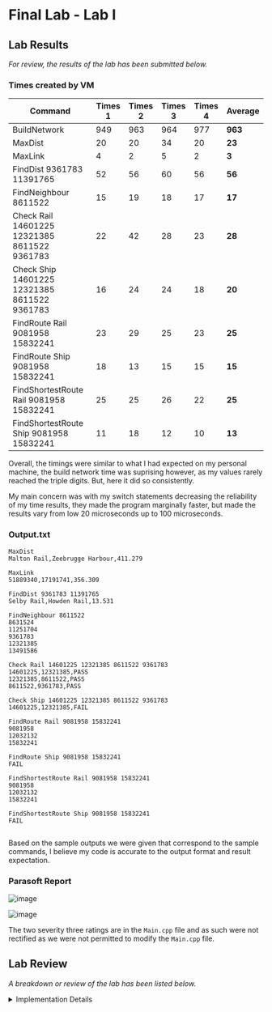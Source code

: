 # Final Lab - Lab I

## Lab Results
*For review, the results of the lab has been submitted below.*

### Times created by VM
| Command | Times 1 | Times 2 | Times 3 | Times 4 | Average |
|---------|---------|---------|---------|---------|---------|
|BuildNetwork|949|963|964|977|**963**|
|MaxDist|20|20|34|20|**23**|
|MaxLink|4|2|5|2|**3**|
|FindDist 9361783 11391765|52|56|60|56|**56**|
|FindNeighbour 8611522|15|19|18|17|**17**|
|Check Rail 14601225 12321385 8611522 9361783|22|42|28|23|**28**|
|Check Ship 14601225 12321385 8611522 9361783|16|24|24|18|**20**|
|FindRoute Rail 9081958 15832241|23|29|25|23|**25**|
|FindRoute Ship 9081958 15832241|18|13|15|15|**15**|
|FindShortestRoute Rail 9081958 15832241|25|25|26|22|**25**|
|FindShortestRoute Ship 9081958 15832241|11|18|12|10|**13**|

Overall, the timings were similar to what I had expected on my personal machine, the build network time was suprising however, as my values rarely reached the triple digits. But, here it did so consistently.

My main concern was with my switch statements decreasing the reliability of my time results, they made the program marginally faster, but made the results vary from low 20 microseconds up to 100 microseconds.

### Output.txt
```
MaxDist
Malton Rail,Zeebrugge Harbour,411.279

MaxLink
51889340,17191741,356.309

FindDist 9361783 11391765
Selby Rail,Howden Rail,13.531

FindNeighbour 8611522
8631524
11251704
9361783
12321385
13491586

Check Rail 14601225 12321385 8611522 9361783 
14601225,12321385,PASS
12321385,8611522,PASS
8611522,9361783,PASS

Check Ship 14601225 12321385 8611522 9361783 
14601225,12321385,FAIL

FindRoute Rail 9081958 15832241
9081958
12032132
15832241

FindRoute Ship 9081958 15832241
FAIL

FindShortestRoute Rail 9081958 15832241
9081958
12032132
15832241

FindShortestRoute Ship 9081958 15832241
FAIL


```

Based on the sample outputs we were given that correspond to the sample commands, I believe my code is accurate to the output format and result expectation.

### Parasoft Report
![image](https://github.com/TheOtherRealMesteven/Lab-Book/assets/115008465/92726c94-7557-47ed-8839-605923c0ce92)

![image](https://github.com/TheOtherRealMesteven/Lab-Book/assets/115008465/f8537843-235a-4c24-962f-211313394b58)

The two severity three ratings are in the `Main.cpp` file and as such were not rectified as we were not permitted to modify the `Main.cpp` file.

## Lab Review
*A breakdown or review of the lab has been listed below.*

<details>
  <summary>Implementation Details</summary>

For this project, I primarily handled my code with a new class `Network`. This class would handle all the processes relating to the network of node and arcs which is the entirety of the project. Its was mainly used this way as the class managed the unordered_map containing all the nodes and the vector list of the arcs, which made referencing far easier than if I had seperated the methods.

There were additional files for Node and Arcs classes so they could be setup as objects to be used later on, but these primarily held information related to creating the class and retrieving the encapsulated information they held.

  <details>
    <summary>Process Command</summary>

For the implementation of the commands, I used a switch statement in combination to an unordered map. If this were programmed in c# the unordered map would not be necessary but with c++ switch statements cannot operate with strings as the switch condition and thus I had to convert the strings inputs into a numerical value to switch with and the most efficient solution was to use an unordered map.
```c++
enum class Command {
	MaxDist,
	MaxLink,
	FindDist,
	FindNeighbour,
	Check,
	FindRoute,
	FindShortestRoute
};

std::unordered_map<std::string, Command> commandMap = {
		{"MaxDist", Command::MaxDist},
		{"MaxLink", Command::MaxLink},
		{"FindDist", Command::FindDist},
		{"FindNeighbour", Command::FindNeighbour},
		{"Check", Command::Check},
		{"FindRoute", Command::FindRoute},
		{"FindShortestRoute", Command::FindShortestRoute}
};

bool Navigation::ProcessCommand(const std::string& commandString) {
	std::istringstream inString(commandString);
	std::string command;
	inString >> command;

	Network& network = Network::getInstance();
	const auto it = commandMap.find(command);
	if (it == commandMap.end()) return false;
	switch (it->second)
	{
	case Command::MaxDist:
	{
		network.getMaxDist(_outFile);
		return true;
	}
	case Command::MaxLink:
	...
}
```

As for the commands parameters, I primarily just used right-shift operators to assign them directly.
```c++
case Command::FindShortestRoute:
{
	std::string mode;
	int input3, input4;
	inString >> mode >> input3 >> input4;
...
```

  </details>
<details>
	<summary>Build Network</summary>

For build network, I have two while loops which iterate through each line in each file. Initially, they were both reading the files using stringstream methods.
```c++
		std::string name;
		int referenceId;
		double latitude, longitude;

		std::getline(iss, name, ',');
		iss >> referenceId;
		iss.ignore();
		iss >> latitude;
		iss.ignore();
		iss >> longitude;
```
However, this was replaced later on which reduced 1000 microseconds off of the build network time, making it drastically faster. (I know that build network will not be marked, but small numbers are good for time values)
```c++
		size_t pos1 = line.find(',');
		size_t pos2 = line.find(',', pos1 + 1);
		size_t pos3 = line.find(',', pos2 + 1);
		std::string name = line.substr(0, pos1);
		int referenceId = std::stoi(line.substr(pos1 + 1, pos2 - pos1 - 1));
		double latitude = std::stod(line.substr(pos2 + 1, pos3 - pos2 - 1));
		double longitude = std::stod(line.substr(pos3 + 1));
```
The code above shows the current method, rather than using the ignore method and right shifting, we use string manipulation to find the parameters and pass them to their numerical forms.


In addition to this, as `MaxDist` and `MaxLink` require no inputs, they can be calculated in the build network method as it would be a minimal addition to the calculation speed.
### Max Link
Max link was far easier than MaxDist, you will findout why in a moment, as it only required an additional if statement on the end of the original iteration code.
```c++
if (!CachedLongestArc || newArc->getDistance() > CachedLongestArc->getDistance()) {
	CachedLongestArc = newArc;
}
```
And then it could be stored as an outputstream to ensure minimal processing is done when it came to the timed execution of the method.
```c++
void processMaxLink(const Arc* CachedLongestArc) {
	m_MaxLink << "MaxLink" << "\n" << CachedLongestArc->getStartNode()->getReferenceNumber() << "," << CachedLongestArc->getEndNode()->getReferenceNumber() << "," << std::fixed << std::setprecision(3) << CachedLongestArc->getDistance() / 1000 << "\n\n";
}
```

### Max Dist
Max distance was originally extremely inefficient. At the start, it was executed after build network was complete and due to its nested for loops, it forced the build network time into quadruple digits.
```c++
        for (const auto& nodePair : nodes) {
            for (const auto& nodePair2 : nodes) {
                if (nodePair.first != nodePair2.first) {
                    double x1, y1, x2, y2;
                    Utility::LLtoUTM(nodePair.second->getLatitude(), nodePair.second->getLongitude(), x1, y1);
                    Utility::LLtoUTM(nodePair2.second->getLatitude(), nodePair2.second->getLongitude(), x2, y2);
                    double distance = pow(x2 - x1, 2) + pow(y2 - y1, 2);
                    if (distance > maxDistance) {
                        maxDistance = distance;
                        furthestStartNode = nodePair.second;
                        furthestEndNode = nodePair2.second;
                    }
                }
```
The second iteration was able to reduce the processing time down to triple digits, around the 3000 micro second mark by removing the initial for loop and instead merging it with the while loop which was already inplace.
```c++
		iss >> latitude;
		iss.ignore();
		iss >> longitude;
		Node* newNode = new Node(referenceId, name, latitude, longitude);
		Network::network.addNode(newNode);

		// Calculate Max Dist
		std::unordered_map<int, Node*>& Map = Network::network.getNodeMap();
		for (const auto& nodePair2 : Map) {
			if (referenceId != nodePair2.first) {
				double x1, y1, x2, y2;
				Utility::LLtoUTM(latitude, longitude, x1, y1);
				Utility::LLtoUTM(nodePair2.second->getLatitude(), nodePair2.second->getLongitude(), x2, y2);
				double distance = pow(x2 - x1, 2) + pow(y2 - y1, 2);
				if (distance > maxDistance) {
					maxDistance = distance;
					bestEnd = name;
					bestStart = nodePair2.second->getName();
				}
			...
```
The issue with the second iteration was the two method calls ran with each node in a nested for loop. Having a large amount of nodes made this increment the time value by a large amount.
To fix this issue, the third iteration reworked the node class to store the latitude and longitude values **after** they had been processed by the method as where it was called in the program, the method was also called to convert the values. So it was logical to simplify the process.
```c++
Node* const newNode = new Node(referenceId, name, x, y);
network.addNode(newNode);

// Calculate Max Dist
const std::unordered_map<int, Node*>& Map = network.getNodeMap();
for (const auto& nodePair2 : Map) {
	if (referenceId != nodePair2.first) {
		const double latDiff = x - nodePair2.second->getLatitude();
		const double longDiff = y - nodePair2.second->getLongitude();
		const double distanceSquared = latDiff * latDiff + longDiff * longDiff;
		if (distanceSquared > maxDistance) {
			maxDistance = distanceSquared;
			bestEnd = name;
			bestStart = nodePair2.second->getName();
		}
	...
```
This cut the processing time in half, resulting in around 1200 microseconds to complete the buildnetwork process.
</details>
</details>
